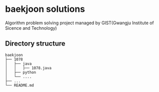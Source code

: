 # baekjoon solutions

Algorithm problem solving project managed by GIST(Gwangju Institute of Sicence and Technology)


## Directory structure

```
baekjoon
├── 1078
│   ├── java
│   │   ├── 1078.java
│   ├── python
│   └── ....
├── ...
└── README.md
```
